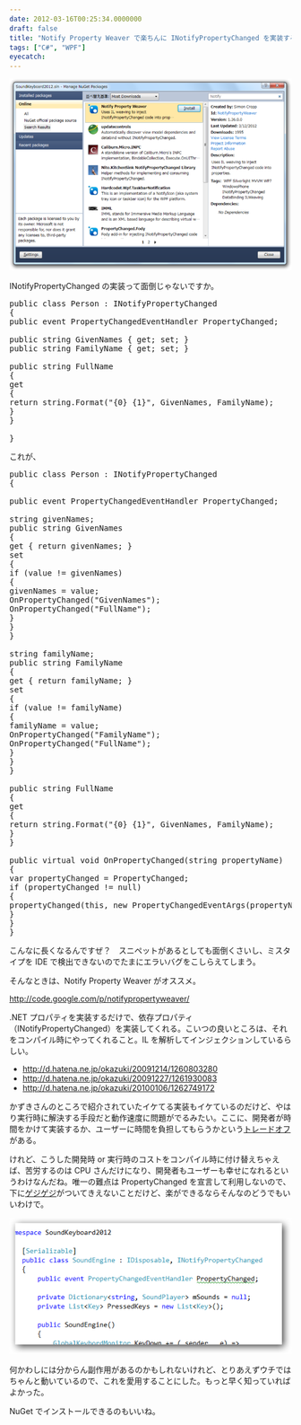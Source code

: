 ```yaml
---
date: 2012-03-16T00:25:34.0000000
draft: false
title: "Notify Property Weaver で楽ちんに INotifyPropertyChanged を実装する"
tags: ["C#", "WPF"]
eyecatch: 
---
```

<p><img src="20120316002236.png" alt="f:id:daruyanagi:20120316002236p:plain" title="f:id:daruyanagi:20120316002236p:plain" class="hatena-fotolife"></p><p>INotifyPropertyChanged の実装って面倒じゃないですか。</p>

<pre class="code" data-unlink>public class Person : INotifyPropertyChanged
{
public event PropertyChangedEventHandler PropertyChanged;

public string GivenNames { get; set; }
public string FamilyName { get; set; }

public string FullName
{
get
{
return string.Format(&#34;{0} {1}&#34;, GivenNames, FamilyName);
}
}

}</pre>
<p>これが、</p>

<pre class="code" data-unlink>public class Person : INotifyPropertyChanged
{

public event PropertyChangedEventHandler PropertyChanged;

string givenNames;
public string GivenNames
{
get { return givenNames; }
set
{
if (value != givenNames)
{
givenNames = value;
OnPropertyChanged(&#34;GivenNames&#34;);
OnPropertyChanged(&#34;FullName&#34;);
}
}
}

string familyName;
public string FamilyName
{
get { return familyName; }
set
{
if (value != familyName)
{
familyName = value;
OnPropertyChanged(&#34;FamilyName&#34;);
OnPropertyChanged(&#34;FullName&#34;);
}
}
}

public string FullName
{
get
{
return string.Format(&#34;{0} {1}&#34;, GivenNames, FamilyName);
}
}

public virtual void OnPropertyChanged(string propertyName)
{
var propertyChanged = PropertyChanged;
if (propertyChanged != null)
{
propertyChanged(this, new PropertyChangedEventArgs(propertyName));
}
}
}</pre>
<p>こんなに長くなるんですぜ？　スニペットがあるとしても面倒くさいし、ミスタイプを IDE で検出できないのでたまにエラいバグをこしらえてしまう。</p><p>そんなときは、Notify Property Weaver がオススメ。</p><p><a href="http://code.google.com/p/notifypropertyweaver/">http://code.google.com/p/notifypropertyweaver/</a></p><p>.NET プロパティを実装するだけで、依存プロパティ（INotifyPropertyChanged）を実装してくれる。こいつの良いところは、それをコンパイル時にやってくれること。IL を解析してインジェクションしているらしい。</p>

<ul>
<li><a href="http://d.hatena.ne.jp/okazuki/20091214/1260803280">http://d.hatena.ne.jp/okazuki/20091214/1260803280</a></li>
<li><a href="http://d.hatena.ne.jp/okazuki/20091227/1261930083">http://d.hatena.ne.jp/okazuki/20091227/1261930083</a></li>
<li><a href="http://d.hatena.ne.jp/okazuki/20100106/1262749172">http://d.hatena.ne.jp/okazuki/20100106/1262749172</a></li>
</ul><p>かずきさんのところで紹介されていたイケてる実装もイケているのだけど、やはり実行時に解決する手段だと動作速度に問題がでるみたい。ここに、開発者が時間をかけて実装するか、ユーザーに時間を負担してもらうかという<a class="keyword" href="http://d.hatena.ne.jp/keyword/%A5%C8%A5%EC%A1%BC%A5%C9%A5%AA%A5%D5">トレードオフ</a>がある。</p><p>けれど、こうした開発時 or 実行時のコストをコンパイル時に付け替えちゃえば、苦労するのは CPU さんだけになり、開発者もユーザーも幸せになれるというわけなんだね。唯一の難点は PropertyChanged を宣言して利用しないので、下に<a class="keyword" href="http://d.hatena.ne.jp/keyword/%A5%B2%A5%B8%A5%B2%A5%B8">ゲジゲジ</a>がついてきえないことだけど、楽ができるならそんなのどうでもいいわけで。</p><p><img src="20120316002412.png" alt="f:id:daruyanagi:20120316002412p:plain" title="f:id:daruyanagi:20120316002412p:plain" class="hatena-fotolife"></p><p>何かわしには分からん副作用があるのかもしれないけれど、とりあえずウチではちゃんと動いているので、これを愛用することにした。もっと早く知っていればよかった。</p><p>NuGet でインストールできるのもいいね。</p>
